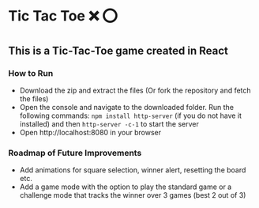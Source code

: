 # Tic Tac Toe :x: :o: 

## This is a Tic-Tac-Toe game created in React

### How to Run
* Download the zip and extract the files (Or fork the repository and fetch the files)
* Open the console and navigate to the downloaded folder. Run the following commands: `npm install http-server` (if you do not have it installed) and then `http-server -c-1` to start the server
* Open http://localhost:8080 in your browser

### Roadmap of Future Improvements 
* Add animations for square selection, winner alert, resetting the board etc.
* Add a game mode with the option to play the standard game or a challenge mode that tracks the winner over 3 games (best 2 out of 3)
  
